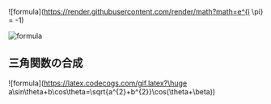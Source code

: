 ![formula](https://render.githubusercontent.com/render/math?math=e^{i \pi} = -1)

![formula](https://latex.codecogs.com/gif.latex?\sum_{n=1}^{N}a_n)


## 三角関数の合成

![formula](https://latex.codecogs.com/gif.latex?\huge a\sin\theta+b\cos\theta=\sqrt{a^{2}+b^{2}}\cos(\theta+\beta))
